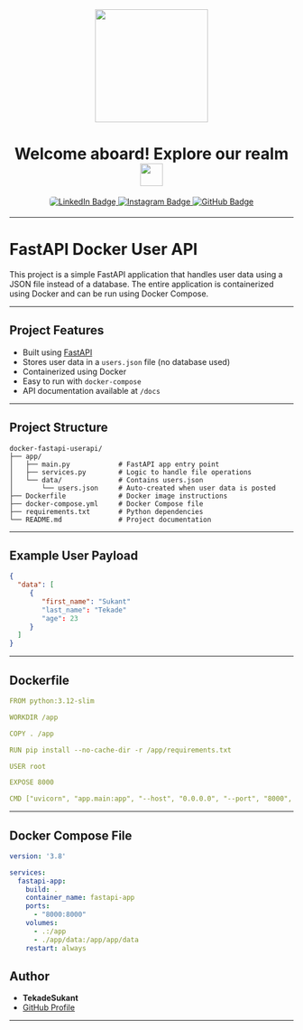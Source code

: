 
<div align="center">
  <img src="https://i.giphy.com/media/v1.Y2lkPTc5MGI3NjExYm5vaHRnaGpjbXl0M2V2ZGo4Y3E3ZDlua2tmaDZidHVyNTdyazY0NiZlcD12MV9pbnRlcm5hbF9naWZfYnlfaWQmY3Q9cw/KzJkzjggfGN5Py6nkT/giphy.gif" width="200"/>
</div>

<h1 align="center">
  <span class="bold">Welcome aboard! Explore our realm</span>
  <img src="https://media.giphy.com/media/WUlplcMpOCEmTGBtBW/giphy.gif" width="40px"/>
</h1>

<div id="badges" align="center">
  <a href="https://www.linkedin.com/in/tekade-sukant-3343bb252">
    <img src="https://img.shields.io/badge/LinkedIn-0A66C2?style=for-the-badge&logo=linkedin&logoColor=white" alt="LinkedIn Badge" style="border-radius: 5px;"/>
  </a>
  <a href="https://www.instagram.com/muschifresser/" target="_blank">
    <img src="https://img.shields.io/badge/Instagram-AA336A?style=for-the-badge&logo=instagram&logoColor=white" alt="Instagram Badge" style="margin-bottom: 5px;" />
  </a>
  <a href="https://github.com/tekadesukant">
    <img src="https://img.shields.io/badge/GitHub-purple?style=for-the-badge&logo=github&logoColor=white" alt="GitHub Badge"/>
  </a>
</div>

---

# FastAPI Docker User API

This project is a simple FastAPI application that handles user data using a JSON file instead of a database. The entire application is containerized using Docker and can be run using Docker Compose.

---

## Project Features

- Built using [FastAPI](https://fastapi.tiangolo.com/)
- Stores user data in a `users.json` file (no database used)
- Containerized using Docker
- Easy to run with `docker-compose`
- API documentation available at `/docs`

---

## Project Structure

```
docker-fastapi-userapi/
├── app/
│   ├── main.py            # FastAPI app entry point
│   ├── services.py        # Logic to handle file operations
│   └── data/              # Contains users.json
│       └── users.json     # Auto-created when user data is posted
├── Dockerfile             # Docker image instructions
├── docker-compose.yml     # Docker Compose file
├── requirements.txt       # Python dependencies
└── README.md              # Project documentation
```

---

## Example User Payload

```json
{
  "data": [
     {
        "first_name": "Sukant"
        "last_name": "Tekade"
        "age": 23
     }
  ] 
}
```

---

## Dockerfile

```yaml
FROM python:3.12-slim

WORKDIR /app

COPY . /app

RUN pip install --no-cache-dir -r /app/requirements.txt

USER root

EXPOSE 8000

CMD ["uvicorn", "app.main:app", "--host", "0.0.0.0", "--port", "8000", "--reload"]
```

---

## Docker Compose File

```yaml
version: '3.8'

services:
  fastapi-app:
    build: .
    container_name: fastapi-app
    ports:
      - "8000:8000"
    volumes:
      - .:/app
      - ./app/data:/app/app/data
    restart: always
```

## Author

- **TekadeSukant**
- [GitHub Profile](https://github.com/tekadesukant)

---
